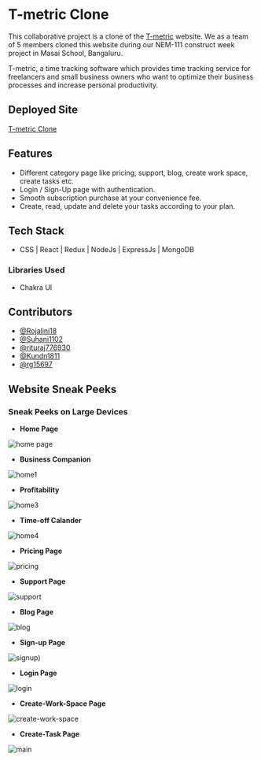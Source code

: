 # T-metric Clone

This collaborative project is a clone of the [T-metric](https://tmetric.com/) website. We as a team of 5 members cloned this website during our NEM-111 construct week project in Masai School, Bangaluru.

T-metric, a time tracking software which provides time tracking service for freelancers and small business owners who want to optimize their business processes and increase personal productivity.


## Deployed Site

[T-metric Clone](https://creative-biscotti-30bdf4.netlify.app/)


## Features

- Different category page like pricing, support, blog, create work space, create tasks etc.
- Login / Sign-Up page with authentication.
- Smooth subscription purchase at your convenience fee.
- Create, read, update and delete your tasks according to your plan.


## Tech Stack

- CSS | React | Redux | NodeJs | ExpressJs | MongoDB

### Libraries Used 

- Chakra UI

## Contributors

- [@Rojalini18](https://github.com/Rojalini18)
- [@Suhani1102](https://github.com/Suhani1102)
- [@rituraj776930](https://github.com/rituraj776930)
- [@Kundn1811](https://github.com/Kundn1811)
- [@rg15697](https://github.com/rg15697)



## Website Sneak Peeks

### Sneak Peeks on Large Devices

- **Home Page**

![home page](https://user-images.githubusercontent.com/100181657/187349837-d5a7dae0-52b9-4162-84c8-b8613bb47b54.png)

- **Business Companion**

![home1](https://user-images.githubusercontent.com/100181657/187349854-9946cbb3-5e48-4246-b303-8716c93d6bfc.png)

- **Profitability**

![home3](https://user-images.githubusercontent.com/100181657/187349866-6ac0b5e0-ad24-444c-bd75-4e9e92a534c2.png)

- **Time-off Calander**

![home4](https://user-images.githubusercontent.com/100181657/187349887-d4e83c8e-7f8b-460b-8c08-97e45f591fcb.png)

- **Pricing Page**

![pricing](https://user-images.githubusercontent.com/100181657/187349941-1f0fec16-075f-4c9f-9792-9c3e84ea80c3.png)

- **Support Page**

![support](https://user-images.githubusercontent.com/100181657/187349962-3577e87e-61fe-4531-a96b-3259faab9192.png)

- **Blog Page**

![blog](https://user-images.githubusercontent.com/100181657/187349809-c20c12d7-0b12-426f-8101-35be7875f67b.png)

- **Sign-up Page**

![signup](https://user-images.githubusercontent.com/100181657/187349953-715d26c7-90f0-48ff-beff-01f7355c28f7.png))

- **Login Page**

![login](https://user-images.githubusercontent.com/100181657/187349915-79f4fcbc-6d7d-424b-967e-488b324235ec.png)

- **Create-Work-Space Page**

![create-work-space](https://user-images.githubusercontent.com/100181657/187349828-8877ad98-c510-47be-81e2-4fe638154619.png)

- **Create-Task Page**

![main](https://user-images.githubusercontent.com/100181657/187349931-9e1ede2c-cee0-4463-9eb3-bb80191b274f.png)

